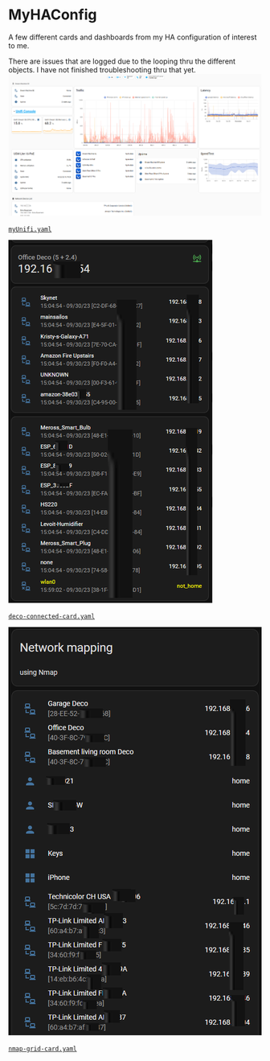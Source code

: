 # MyHAConfig
A few different cards and dashboards from my HA configuration of interest to me.

There are issues that are logged due to the looping thru the different objects.  I have not finished troubleshooting thru that yet.
![img](images/Unifi-dashboard.png)

[`myUnifi.yaml`](myUnifi.yaml)


![img](images/deco-connected-card.png)

[`deco-connected-card.yaml`](deco-connected-card.yaml)


![img](images/nmap-grid-card.png)

[`nmap-grid-card.yaml`](nmap-grid-card.yaml)

